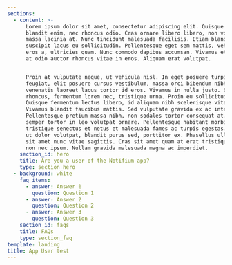 ```yaml
---
sections:
  - content: >-
      Lorem ipsum dolor sit amet, consectetur adipiscing elit. Quisque eget
      blandit enim, nec rhoncus odio. Cras ornare libero libero, non volutpat
      massa lacinia at. Nunc tincidunt malesuada facilisis. Etiam blandit
      suscipit lacus eu sollicitudin. Pellentesque eget sem mattis, vehicula
      eros a, ultricies quam. Nunc commodo dapibus accumsan. Vivamus et ligula
      at odio auctor rhoncus vitae in eros. Aliquam erat volutpat.


      Proin at vulputate neque, ut vehicula nisl. In eget posuere turpis. Sed
      feugiat, elit posuere cursus vestibulum, massa orci bibendum nibh,
      venenatis laoreet lacus tortor id eros. Vivamus in nulla justo. Sed ac est
      rhoncus, fermentum lorem nec, tristique urna. Proin eu sollicitudin lacus.
      Quisque fermentum lectus libero, id aliquam nibh scelerisque vitae.
      Vivamus blandit faucibus mattis. Sed vulputate gravida ex ac interdum.
      Pellentesque pretium massa nibh, non sodales tortor consequat at. Morbi
      semper tortor in leo volutpat ornare. Pellentesque habitant morbi
      tristique senectus et netus et malesuada fames ac turpis egestas. Aliquam
      ut dolor volutpat, blandit purus sed, porttitor ex. Phasellus ullamcorper
      sit amet nunc vitae sagittis. Cras sit amet quam at erat tristique viverra
      non nec ipsum. Nullam gravida malesuada magna ac imperdiet.
    section_id: hero
    title: Are you a user of the Notifium app?
    type: section_hero
  - background: white
    faq_items:
      - answer: Answer 1
        question: Question 1
      - answer: Answer 2
        question: Question 2
      - answer: Answer 3
        question: Question 3
    section_id: faqs
    title: FAQs
    type: section_faq
template: landing
title: App User test
---
```

